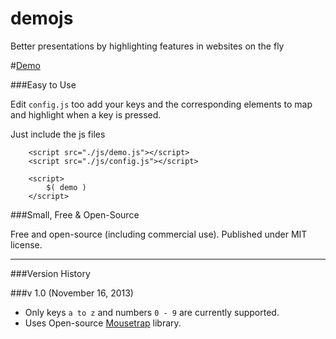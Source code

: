 demojs
======

Better presentations by highlighting features in websites on the fly

#[Demo](http://ashwinkumar.me/projects/demojs)

###Easy to Use

Edit `config.js` too add your keys and the corresponding elements to map and highlight when a key is pressed. 

Just include the js files

```
	<script src="./js/demo.js"></script>
	<script src="./js/config.js"></script>
	
	<script> 
		$( demo )
	</script>
 ```

###Small, Free &amp; Open-Source

Free and open-source (including commercial use). Published under MIT license.

--------
###Version History

###v 1.0 (November 16, 2013)

* Only keys `a to z` and numbers `0 - 9` are currently supported. 
* Uses Open-source [Mousetrap](https://github.com/ccampbell/mousetrap) library. 
